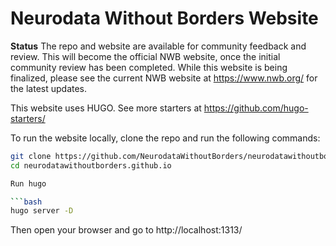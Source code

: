 # Neurodata Without Borders Website

**Status** The repo and website are available for community feedback and review. This will become the official NWB website, once the initial community review has been completed. While this website is being finalized, please see the current NWB website at https://www.nwb.org/ for the latest updates. 

This website uses HUGO. See more starters at https://github.com/hugo-starters/

To run the website locally, clone the repo and run the following commands:

```bash
git clone https://github.com/NeurodataWithoutBorders/neurodatawithoutborders.github.io.git
cd neurodatawithoutborders.github.io 

Run hugo

```bash
hugo server -D
```
Then open your browser and go to http://localhost:1313/